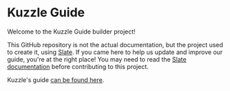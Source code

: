 # Kuzzle Guide

Welcome to the Kuzzle Guide builder project!

This GitHub repository is not the actual documentation, but the project used to create it, using [Slate](http://github.com/tripit/slate).
If you came here to help us update and improve our guide, you're at the right place!
You may need to read the [Slate documentation](./README.slate.md) before contributing to this project.

Kuzzle's guide [can be found here](http://kuzzle.io/guide).
